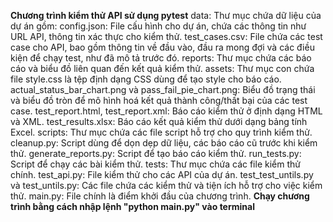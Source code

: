 **Chương trình kiểm thử API sử dụng pytest**
  data: Thư mục chứa dữ liệu của dự án gồm:
    config.json: File cấu hình cho dự án, chứa các thông tin như URL API, thông tin xác thực cho kiểm thử.
    test_cases.csv: File chứa các test case cho API, bao gồm thông tin về đầu vào, đầu ra mong đợi và các điều kiện để chạy test, như đã mô tả trước đó.
  reports: Thư mục chứa các báo cáo và biểu đồ liên quan đến kết quả kiểm thử.
  assets: Thư mục con chứa file style.css là tệp định dạng CSS dùng để tạo style cho báo cáo.
    actual_status_bar_chart.png và pass_fail_pie_chart.png: Biểu đồ trạng thái và biểu đồ tròn để mô hình hoá kết quả thành công/thất bại của các test case.
    test_report.html, test_report.xml: Báo cáo kiểm thử ở định dạng HTML và XML.
    test_results.xlsx: Báo cáo kết quả kiểm thử dưới dạng bảng tính Excel.
  scripts: Thư mục chứa các file script hỗ trợ cho quy trình kiểm thử.
    cleanup.py: Script dùng để dọn dẹp dữ liệu, các báo cáo cũ trước khi kiểm thử.
    generate_reports.py: Script để tạo báo cáo kiểm thử.
    run_tests.py: Script để chạy các bài kiểm thử.
  tests: Thư mục chứa các file kiểm thử chính.
    test_api.py: File kiểm thử cho các API của dự án.
    test_test_untils.py và test_untils.py: Các file chứa các kiểm thử và tiện ích hỗ trợ cho việc kiểm thử.
  main.py: File chính là điểm khởi đầu của chương trình.
**Chạy chương trình bằng cách nhập lệnh "python main.py" vào terminal**
